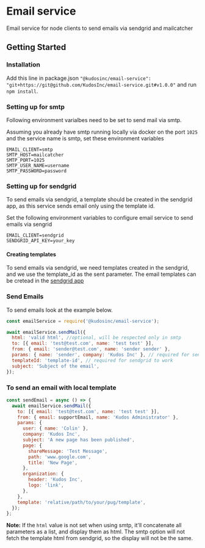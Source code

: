 # Email service
Email service for node clients to send emails via sendgrid and mailcatcher

## Getting Started

### Installation

Add this line in package.json `"@kudosinc/email-service": "git+https://git@github.com/KudosInc/email-service.git#v1.0.0"` and run `npm install`.

### Setting up for smtp

Following environment varialbes need to be set to send mail via smtp.

Assuming you already have smtp running locally via docker on the port `1025` and the service name is smtp, set these environment variables

```
EMAIL_CLIENT=smtp
SMTP_HOST=mailcatcher
SMTP_PORT=1025
SMTP_USER_NAME=username
SMTP_PASSWORD=password
```
### Setting up for sendgrid

To send emails via sendgrid, a template should be created in the sendgrid app, as this service sends email only using the template id.

Set the following environment variables to configure email service to send emails via sengrid

```
EMAIL_CLIENT=sendgrid
SENDGRID_API_KEY=your_key
```

#### Creating templates

To send emails via sendgrid, we need templates created in the sendgrid, and we use the template_id as the sent parameter. The email templates can be cretead in the [sendgrid app](https://mc.sendgrid.com/dynamic-templates)

### Send Emails

To send emails look at the example below.

```javascript
const emailService = require('@kudosinc/email-service');

await emailService.sendMail({
  html: 'valid html', //optional, will be respected only in smtp
  to: [{ email: 'test@test.com', name: 'test test' }],
  from: { email: 'sender@test.com', name: 'sender sender' },
  params: { name: 'sender', company: 'Kudos Inc' }, // required for sendgrid, optional for smtp
  templateId: 'template-id', // required for sendgrid to work
  subject: 'Subject of the email',
});

```
### To send an email with local template
```javascript
const sendEmail = async () => {
  await emailService.sendMail({
    to: [{ email: 'test@test.com', name: 'test test' }],
    from: { email: supportEmail, name: 'Kudos Administrator' },
    params: {
      user: { name: 'Colin' },
      company: 'Kudos Inc',
      subject: 'A new page has been published',
      page: {
        shareMessage: 'Test Message',
        path: 'www.google.com',
        title: 'New Page',
      },
      organization: {
        header: 'Kudos Inc',
        logo: 'link',
      },
    },
    template: 'relative/path/to/your/pug/template', 
  });
};

```

**Note:**
If the `html` value is not set when using smtp, it'll concatenate all parameters as a list, and display them as html. The smtp option will not fetch the template html from sendgrid, so the display will not be the same.
